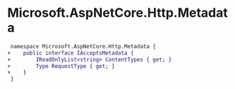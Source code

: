 # Microsoft.AspNetCore.Http.Metadata

``` diff
 namespace Microsoft.AspNetCore.Http.Metadata {
+    public interface IAcceptsMetadata {
+        IReadOnlyList<string> ContentTypes { get; }
+        Type RequestType { get; }
+    }
 }
```
